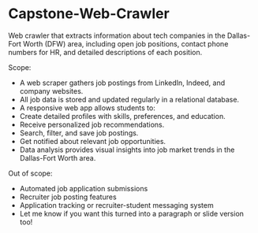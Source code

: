 # Capstone-Web-Crawler
Web crawler that extracts information about tech companies in the Dallas-Fort Worth (DFW) area, including open job positions, contact phone numbers for HR, and detailed descriptions of each position. 

Scope:
*  A web scraper gathers job postings from LinkedIn, Indeed, and company websites.
*  All job data is stored and updated regularly in a relational database.
*  A responsive web app allows students to:
*  Create detailed profiles with skills, preferences, and education.
*  Receive personalized job recommendations.
*  Search, filter, and save job postings.
*  Get notified about relevant job opportunities.
*  Data analysis provides visual insights into job market trends in the Dallas-Fort Worth area.

Out of scope:
* Automated job application submissions
* Recruiter job posting features
*  Application tracking or recruiter-student messaging system
*  Let me know if you want this turned into a paragraph or slide version too!
